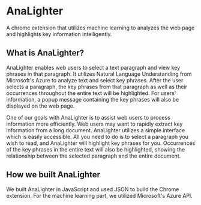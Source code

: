 # AnaLighter
A chrome extension that utilizes machine learning to analyzes the web page and highlights
key information intelligently.
## What is AnaLighter?
AnaLighter enables web users to select a text paragraph and view key 
phrases in that paragraph. It utilizes Natural Language Understanding from
Microsoft's Azure to analyze text and select key phrases. After the user selects 
a paragraph, the key phrases from that paragraph as well as their occurrences
throughout the entire text will be highlighted. For users' information, a popup message
containing the key phrases will also be displayed on the web page.

One of our goals with AnaLighter is to assist web users to process information
more efficiently. Web users may want to rapidly extract key information from 
a long document. AnaLighter utilizes a simple interface which is easily accessible.
All you need to do is to select a paragraph you wish to read, and AnaLighter will
highlight key phrases for you. Occurrences of the key phrases in the 
entire text will also be highlighted, showing the relationship between the selected
paragraph and the entire document.
## How we built AnaLighter
We built AnaLighter in JavaScript and used JSON to build the Chrome extension. 
For the machine learning part, we utilized Microsoft's Azure API.